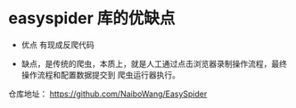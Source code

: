 # easyspider 库的优缺点


- 优点 有现成反爬代码

- 缺点，是传统的爬虫，本质上，就是人工通过点击浏览器录制操作流程，最终 操作流程和配置数据提交到 爬虫运行器执行。

仓库地址： https://github.com/NaiboWang/EasySpider
